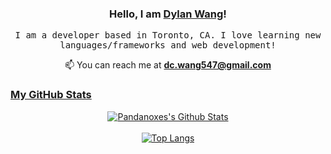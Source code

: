 <h3 align="center">Hello, I am <b><a rel="nofollow noopener noreferrer" target="_blank" href="https://web-portfolio-ten.vercel.app/">Dylan Wang</a></b>!</samp></h3>

<p align="center">
  <samp>
    I am a developer based in Toronto, CA. I love learning new languages/frameworks and web development!
  </samp>
</p>

<div align= "center"> 📫 You can reach me at <b><a rel="nofollow noopener noreferrer" target="_blank" href="https://web-portfolio-ten.vercel.app/">dc.wang547@gmail.com</b></div>

###  My GitHub Stats

<div align="center">
<img  alt ="Pandanoxes's Github Stats"src="https://github-readme-stats.vercel.app/api?username=dwang134&show_icons=true&theme=highcontrast">
</div>
<br>
<div align="center">
<img alt ="Top Langs"src="https://github-readme-stats.vercel.app/api/top-langs/?username=dwang134&layout=compact&theme=highcontrast">
</div>

<br>
<br>

